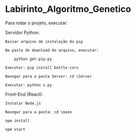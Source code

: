 # Labirinto_Algoritmo_Genetico

Para rodar o projeto, executar:

Servidor Python:

	Baixar arquivo de instalação do pip

	Na pasta do download do arquivo, executar:

		python get-pip.py
		
	Executar: pip install bottle-cors

	Navegar para a pasta Server: cd \Server

	Executar: python s.py
	
Front-End (React):

	Instalar Node.js

	Navegar para a pasta: cd \maze

	npm install
	
	npm start
